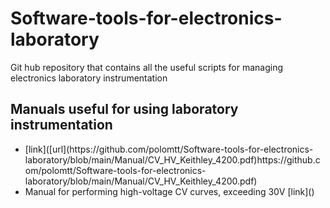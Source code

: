 # Software-tools-for-electronics-laboratory
Git hub repository that contains all the useful scripts for managing electronics laboratory instrumentation

## Manuals useful for using laboratory instrumentation
<ul>
  <li> [link]([url](https://github.com/polomtt/Software-tools-for-electronics-laboratory/blob/main/Manual/CV_HV_Keithley_4200.pdf)https://github.com/polomtt/Software-tools-for-electronics-laboratory/blob/main/Manual/CV_HV_Keithley_4200.pdf)
  <li>Manual for performing high-voltage CV curves, exceeding 30V [link]()
</ul> 

